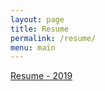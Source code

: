 ```yaml
---
layout: page
title: Resume
permalink: /resume/
menu: main
---
```


[Resume - 2019][resume]

[resume]: /assets/pdf/csvance_resume.pdf

